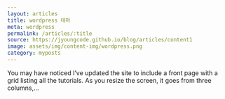 ```yaml
---
layout: articles
title: wordpress 테마
meta: wordpress
permalink: /articles/:title
source: https://jyoungcode.github.io/blog/articles/content1
image: assets/img/content-img/wordpress.png
category: myposts
---
```


You may have noticed I’ve updated the site to include a front page with a grid listing all the tutorials. As you resize the screen, it goes from three columns,…
